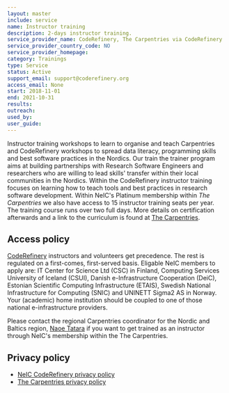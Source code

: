 ```yaml
---
layout: master
include: service
name: Instructor training
description: 2-days instructor training.
service_provider_name: CodeRefinery, The Carpentries via CodeRefinery
service_provider_country_code: NO
service_provider_homepage: 
category: Trainings
type: Service
status: Active
support_email: support@coderefinery.org
access_email: None
start: 2018-11-01
end: 2021-10-31
results:
outreach:
used_by: 
user_guide:
---
```

Instructor training workshops to learn to organise and teach Carpentries and CodeRefinery workshops to spread data literacy, programming skills and best software practices in the Nordics. Our train the trainer program aims at building partnerships with Research Software Engineers and researchers who are willing to lead skills' transfer within their local communities in the Nordics. Within the CodeRefinery instructor training focuses on learning how to teach tools and best practices in research software development.
Within NeIC's Platinum membership within _The Carpentries_ we also have access to 15 instructor training seats per year. The training course runs over two full days. More details on certification afterwards and a link to the curriculum is found at [The Carpentries](https://carpentries.org/become-instructor/).


## Access policy
[CodeRefinery](https://coderefinery.org) instructors and volunteers get precedence. The rest is regulated on a first-comes, first-served basis. Eligable NeIC members to apply are: IT Center for Science Ltd (CSC) in Finland, Computing Services University of Iceland (CSUI), Danish e-Infrastructure Cooperation (DeiC), Estonian Scientific Computing Infrastructure (ETAIS), Swedish National Infrastructure for Computing (SNIC) and UNINETT Sigma2 AS in Norway. Your (academic) home institution should be coupled to one of those national e-infrastructure providers.

Please contact the regional Carpentries coordinator for the Nordic and Baltics region, [Naoe Tatara](https://neic.no/people/naoe-tatara/) if you want to get trained as an instructor through NeIC's membership within the The Carpentries.

## Privacy policy
* [NeIC CodeRefinery privacy policy](https://coderefinery.org/privacy-policy/)
* [The Carpentries privacy policy](https://docs.carpentries.org/topic_folders/policies/privacy.html)
